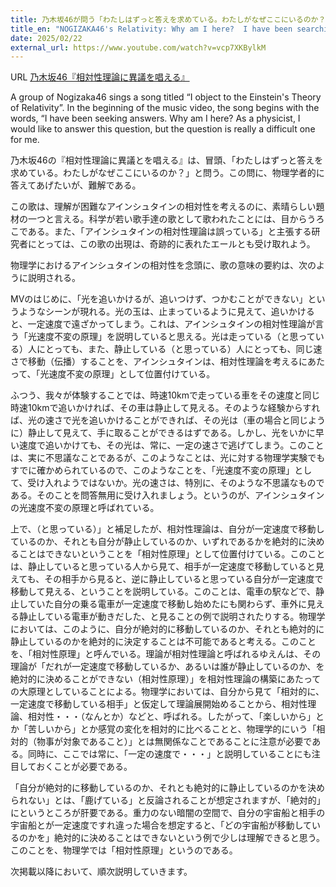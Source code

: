 ```yaml
---
title: 乃木坂46が問う「わたしはずっと答えを求めている。わたしがなぜここにいるのか？」
title_en: "NOGIZAKA46's Relativity: Why am I here?  I have been searching for answers."
date: 2025/02/22
external_url: https://www.youtube.com/watch?v=vcp7XKBylkM
---
```


URL
[乃木坂46『相対性理論に異議を唱える』](<>)


A group of Nogizaka46 sings a song titled “I object to the Einstein's Theory of Relativity”. In the beginning of the music video, the song begins with the words, “I have been seeking answers. Why am I here? As a physicist, I would like to answer this question, but the question is really a difficult one for me.

乃木坂46の『相対性理論に異議とを唱える』は、冒頭、「わたしはずっと答えを求めている。わたしがなぜここにいるのか？」と問う。この問に、物理学者的に答えてあげたいが、難解である。[](https://www.youtube.com/watch?v=vcp7XKBylkM)

この歌は、理解が困難なアインシュタインの相対性を考えるのに、素晴らしい題材の一つと言える。科学が若い歌手達の歌として歌われたことには、目からうろこである。また、「アインシュタインの相対性理論は誤っている」と主張する研究者にとっては、この歌の出現は、奇跡的に表れたエールとも受け取れよう。

物理学におけるアインシュタインの相対性を念頭に、歌の意味の要約は、次のように説明される。

MVのはじめに、「光を追いかけるが、追いつけず、つかむことができない」というようなシーンが現れる。光の玉は、止まっているように見えて、追いかけると、一定速度で遠ざかってしまう。これは、アインシュタインの相対性理論が言う「光速度不変の原理」を説明していると思える。光は走っている（と思っている）人にとっても、また、静止している（と思っている）人にとっても、同じ速さで移動（伝播）することを、アインシュタインは、相対性理論を考えるにあたって、「光速度不変の原理」として位置付けている。

ふつう、我々が体験することでは、時速10kmで走っている車をその速度と同じ時速10kmで追いかければ、その車は静止して見える。そのような経験からすれば、光の速さで光を追いかけることができれば、その光は（車の場合と同じように）静止して見えて、手に取ることができるはずである。しかし、光をいかに早い速度で追いかけても、その光は、常に、一定の速さで逃げてしまう。このことは、実に不思議なことであるが、このようなことは、光に対する物理学実験でもすでに確かめられているので、このようなことを、「光速度不変の原理」として、受け入れようではないか。光の速さは、特別に、そのような不思議なものである。そのことを問答無用に受け入れましょう。というのが、アインシュタインの光速度不変の原理と呼ばれている。

上で、（と思っている）」と補足したが、相対性理論は、自分が一定速度で移動しているのか、それとも自分が静止しているのか、いずれであるかを絶対的に決めることはできないということを「相対性原理」として位置付けている。このことは、静止していると思っている人から見て、相手が一定速度で移動していると見えても、その相手から見ると、逆に静止していると思っている自分が一定速度で移動して見える、ということを説明している。このことは、電車の駅などで、静止していた自分の乗る電車が一定速度で移動し始めたにも関わらず、車外に見える静止している電車が動きだした、と見ることの例で説明されたりする。物理学においては、このように、自分が絶対的に移動しているのか、それとも絶対的に静止しているのかを絶対的に決定することは不可能であると考える。このことを、「相対性原理」と呼んでいる。理論が相対性理論と呼ばれるゆえんは、その理論が「だれが一定速度で移動しているか、あるいは誰が静止しているのか、を絶対的に決めることができない（相対性原理）」を相対性理論の構築にあたっての大原理としていることによる。物理学においては、自分から見て「相対的に、一定速度で移動している相手」と仮定して理論展開始めることから、相対性理論、相対性・・・（なんとか）などと、呼ばれる。したがって、「楽しいから」とか「苦しいから」とか感覚の変化を相対的に比べることと、物理学的にいう「相対的（物事が対象であること）」とは無関係なことであることに注意が必要である。同時に、ここでは常に、「一定の速度で・・・」と説明していることにも注目しておくことが必要である。

「自分が絶対的に移動しているのか、それとも絶対的に静止しているのかを決められない」とは、「鹿げている」と反論されることが想定されますが、「絶対的」にというところが肝要である。重力のない暗闇の空間で、自分の宇宙船と相手の宇宙船とが一定速度ですれ違った場合を想定すると、「どの宇宙船が移動しているのかを」絶対的に決めることはできないという例で少しは理解できると思う。このことを、物理学では「相対性原理」というのである。

次掲載以降において、順次説明していきます。
